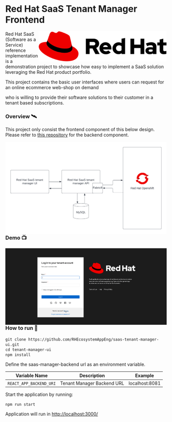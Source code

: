 # Red Hat SaaS Tenant Manager Frontend

<img style="float: right;" src="./doc/img/Logo-Red_Hat-A-Standard-RGB.svg" title="Apache Kafka" width="400" align="right">

Red Hat SaaS (Software as a Service) reference implementation is a demonstration project to showcase how easy to 
implement a SaaS solution leveraging the Red Hat product portfolio. 

This project contains the basic user interfaces where users can request for an online ecommerce web-shop on demand 

[//]: # (with customizable resource requirements. This project is intend as a reference implementation example for any customer )
who is willing to provide their software solutions to their customer in a tenant based subscriptions.

### Overview 🛰️

This project only consist the frontend component of this below design. 
Please refer to [this repository](https://github.com/RHEcosystemAppEng/saas-tenant-manager-backend) for the backend component.

<img style="float: right;" src="./doc/img/overview.png">

### Demo 📺
<img style="float: right;" src="./doc/img/tenant-manager-ui.gif">

### How to run 🏃

```shell
git clone https://github.com/RHEcosystemAppEng/saas-tenant-manager-ui.git
cd tenant-manager-ui
npm install
```

Define the saas-manager-backend url as an environment variable.

| Variable Name |        Description         | Example |
| :---: |:--------------------------:| :---: |
| `REACT_APP_BACKEND_URI` | Tenant Manager Backend URL | localhost:8081 |

Start the application by running:
```shell
npm run start
```

Application will run in [http://localhost:3000/](http://localhost:3000/)
